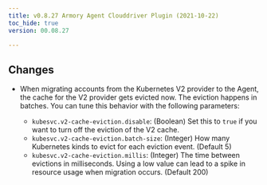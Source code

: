 ```yaml
---
title: v0.8.27 Armory Agent Clouddriver Plugin (2021-10-22)
toc_hide: true
version: 00.08.27

---
```


## Changes
* When migrating accounts from the Kubernetes V2 provider to the Agent, the cache for the V2 provider gets evicted now. The eviction happens in batches. You can tune this behavior with the following parameters:

  * `kubesvc.v2-cache-eviction.disable`: (Boolean) Set this to `true` if you want to turn off the eviction of the V2 cache.
  * `kubesvc.v2-cache-eviction.batch-size`: (Integer) How many Kubernetes kinds to evict for each eviction event. (Default 5)
  * `kubesvc.v2-cache-eviction.millis`: (Integer) The time between evictions in milliseconds. Using a low value can lead to a spike in resource usage when migration occurs. (Default 200)
